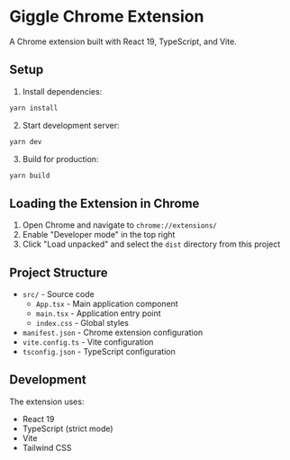 # Giggle Chrome Extension

A Chrome extension built with React 19, TypeScript, and Vite.

## Setup

1. Install dependencies:

```bash
yarn install
```

2. Start development server:

```bash
yarn dev
```

3. Build for production:

```bash
yarn build
```

## Loading the Extension in Chrome

1. Open Chrome and navigate to `chrome://extensions/`
2. Enable "Developer mode" in the top right
3. Click "Load unpacked" and select the `dist` directory from this project

## Project Structure

- `src/` - Source code
  - `App.tsx` - Main application component
  - `main.tsx` - Application entry point
  - `index.css` - Global styles
- `manifest.json` - Chrome extension configuration
- `vite.config.ts` - Vite configuration
- `tsconfig.json` - TypeScript configuration

## Development

The extension uses:

- React 19
- TypeScript (strict mode)
- Vite
- Tailwind CSS
